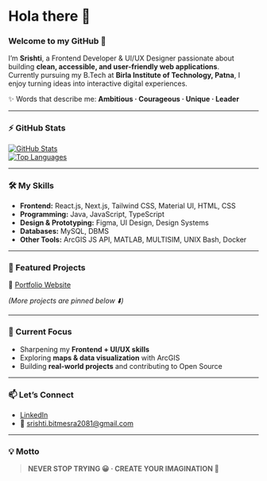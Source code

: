 # Hola there 👋  

### Welcome to my GitHub 🤗  

I’m **Srishti**, a Frontend Developer & UI/UX Designer passionate about building **clean, accessible, and user-friendly web applications**.  
Currently pursuing my B.Tech at **Birla Institute of Technology, Patna**, I enjoy turning ideas into interactive digital experiences.  

✨ Words that describe me: **Ambitious · Courageous · Unique · Leader**  

---

### ⚡ GitHub Stats  
[![GitHub Stats](https://github-readme-stats.vercel.app/api?username=srishti2081&show_icons=true&theme=tokyonight)](https://github.com/srishti2081)  
[![Top Languages](https://github-readme-stats.vercel.app/api/top-langs/?username=srishti2081&layout=compact&theme=tokyonight)](https://github.com/srishti2081)  

---

### 🛠️ My Skills  
- **Frontend:** React.js, Next.js, Tailwind CSS, Material UI, HTML, CSS  
- **Programming:** Java, JavaScript, TypeScript  
- **Design & Prototyping:** Figma, UI Design, Design Systems  
- **Databases:** MySQL, DBMS  
- **Other Tools:** ArcGIS JS API, MATLAB, MULTISIM, UNIX Bash, Docker  

---

### 📂 Featured Projects   
🔹 [Portfolio Website](https://github.com/your-repo)  

*(More projects are pinned below ⬇️)*  

---

### 🌱 Current Focus  
- Sharpening my **Frontend + UI/UX skills**  
- Exploring **maps & data visualization** with ArcGIS  
- Building **real-world projects** and contributing to Open Source  

---

### 📫 Let’s Connect  
- [LinkedIn](https://www.linkedin.com/in/srishti-s-2996a91b1/)  
- 📧 srishti.bitmesra2081@gmail.com
---

### 💡 Motto  
> **NEVER STOP TRYING 😀 · CREATE YOUR IMAGINATION 🚀**  
